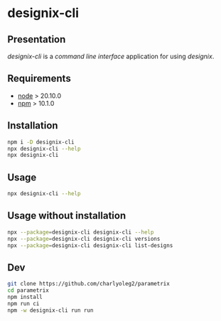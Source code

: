 designix-cli
============


Presentation
------------

*designix-cli* is a *command line interface* application for using *designix*.


Requirements
------------

- [node](https://nodejs.org) > 20.10.0
- [npm](https://docs.npmjs.com/cli) > 10.1.0


Installation
------------

```bash
npm i -D designix-cli
npx designix-cli --help
npx designix-cli
```


Usage
-----

```bash
npx designix-cli --help
```

Usage without installation
--------------------------

```bash
npx --package=designix-cli designix-cli --help
npx --package=designix-cli designix-cli versions
npx --package=designix-cli designix-cli list-designs
```


Dev
---

```bash
git clone https://github.com/charlyoleg2/parametrix
cd parametrix
npm install
npm run ci
npm -w designix-cli run run
```




